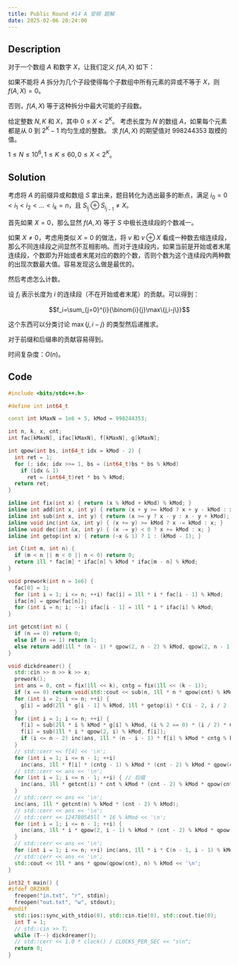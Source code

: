 ```yaml
---
title: Public Round #14 A 安顿 题解
date: 2025-02-06 20:24:00
---
```


## Description

对于一个数组 $A$ 和数字 $X$，让我们定义 $f(A,X)$ 如下：

如果不能将 $A$ 拆分为几个子段使得每个子数组中所有元素的异或不等于 $X$，则 $f(A,X)=0$。

否则，$f(A,X)$ 等于这种拆分中最大可能的子段数。

给定整数 $N,K$ 和 $X$，其中 $0\leq X<2^K$。 考虑长度为 $N$ 的数组 $A$，如果每个元素都是从 $0$ 到 $2^K-1$ 均匀生成的整数。 求 $f(A,X)$ 的期望值对 $998244353$ 取模的值。

$1 \le N \le 10^6, 1 \le K \le 60, 0 \leq X < 2^K$。

## Solution

考虑将 $A$ 的前缀异或和数组 $S$ 拿出来，题目转化为选出最多的断点，满足 $i_0=0<i_1<i_2<\ldots<i_k=n$，且 $S_{i_j}\oplus S_{i_{j-1}}\neq X$。

首先如果 $X=0$，那么显然 $f(A,X)$ 等于 $S$ 中极长连续段的个数减一。

如果 $X\neq 0$，考虑用类似 $X=0$ 的做法，将 $v$ 和 $v\oplus X$ 看成一种数去缩连续段，那么不同连续段之间显然不互相影响。而对于连续段内，如果当前是开始或者末尾连续段，个数即为开始或者末尾对应的数的个数，否则个数为这个连续段内两种数的出现次数最大值。容易发现这么做是最优的。

然后考虑怎么计数。

设 $f_i$ 表示长度为 $i$ 的连续段（不在开始或者末尾）的贡献。可以得到：

$$f_i=\sum_{j=0}^{i}{\binom{i}{j}\max\{j,i-j\}}$$

这个东西可以分类讨论 $\max\{j,i-j\}$ 的类型然后递推求。

对于前缀和后缀串的贡献容易得到。

时间复杂度：$O(n)$。

## Code

```cpp
#include <bits/stdc++.h>

#define int int64_t

const int kMaxN = 1e6 + 5, kMod = 998244353;

int n, k, x, cnt;
int fac[kMaxN], ifac[kMaxN], f[kMaxN], g[kMaxN];

int qpow(int bs, int64_t idx = kMod - 2) {
  int ret = 1;
  for (; idx; idx >>= 1, bs = (int64_t)bs * bs % kMod)
    if (idx & 1)
      ret = (int64_t)ret * bs % kMod;
  return ret;
}

inline int fix(int x) { return (x % kMod + kMod) % kMod; }
inline int add(int x, int y) { return (x + y >= kMod ? x + y - kMod : x + y); }
inline int sub(int x, int y) { return (x >= y ? x - y : x - y + kMod); }
inline void inc(int &x, int y) { (x += y) >= kMod ? x -= kMod : x; }
inline void dec(int &x, int y) { (x -= y) < 0 ? x += kMod : x; }
inline int getop(int x) { return (~x & 1) ? 1 : (kMod - 1); }

int C(int m, int n) {
  if (m < n || m < 0 || n < 0) return 0;
  return 1ll * fac[m] * ifac[n] % kMod * ifac[m - n] % kMod;
}

void prework(int n = 1e6) {
  fac[0] = 1;
  for (int i = 1; i <= n; ++i) fac[i] = 1ll * i * fac[i - 1] % kMod;
  ifac[n] = qpow(fac[n]);
  for (int i = n; i; --i) ifac[i - 1] = 1ll * i * ifac[i] % kMod;
}

int getcnt(int n) {
  if (n == 0) return 0;
  else if (n == 1) return 1;
  else return add(1ll * (n - 1) * qpow(2, n - 2) % kMod, qpow(2, n - 1));
}

void dickdreamer() {
  std::cin >> n >> k >> x;
  prework();
  int ans = 0, cnt = fix(1ll << k), cntg = fix(1ll << (k - 1));
  if (x == 0) return void(std::cout << sub(n, 1ll * n * qpow(cnt) % kMod) << '\n');
  for (int i = 2; i <= n; ++i) {
    g[i] = add(2ll * g[i - 1] % kMod, 1ll * getop(i) * C(i - 2, i / 2 - 1) % kMod);
  }
  for (int i = 1; i <= n; ++i) {
    f[i] = sub(2ll * i % kMod * g[i] % kMod, (i % 2 == 0) * (i / 2) * C(i, i / 2) % kMod);
    f[i] = sub(1ll * i * qpow(2, i) % kMod, f[i]);
    if (i <= n - 2) inc(ans, 1ll * (n - i - 1) * f[i] % kMod * cntg % kMod * (cnt - 2) % kMod * (cnt - 2) % kMod * qpow(cnt, n - i - 2) % kMod);
  }
  // std::cerr << f[4] << '\n';
  for (int i = 1; i <= n - 1; ++i)
    inc(ans, 1ll * f[i] * (cntg - 1) % kMod * (cnt - 2) % kMod * qpow(cnt, n - i - 1) % kMod);
  // std::cerr << ans << '\n';
  for (int i = 1; i <= n - 1; ++i) { // 后缀
    inc(ans, 1ll * getcnt(i) * cnt % kMod * (cnt - 2) % kMod * qpow(cnt, n - i - 1) % kMod);
  }
  // std::cerr << ans << '\n';
  inc(ans, 1ll * getcnt(n) % kMod * (cnt - 2) % kMod);
  // std::cerr << ans << '\n';
  // std::cerr << 124780545ll * 16 % kMod << '\n';
  for (int i = 1; i <= n - 1; ++i) {
    inc(ans, 1ll * i * qpow(2, i - 1) % kMod * (cnt - 2) % kMod * qpow(cnt, n - i - 1) % kMod);
  }
  // std::cerr << ans << '\n';
  for (int i = 1; i <= n; ++i) inc(ans, 1ll * i * C(n - 1, i - 1) % kMod);
  // std::cerr << ans << '\n';
  std::cout << 1ll * ans * qpow(qpow(cnt), n) % kMod << '\n';
}

int32_t main() {
#ifdef ORZXKR
  freopen("in.txt", "r", stdin);
  freopen("out.txt", "w", stdout);
#endif
  std::ios::sync_with_stdio(0), std::cin.tie(0), std::cout.tie(0);
  int T = 1;
  // std::cin >> T;
  while (T--) dickdreamer();
  // std::cerr << 1.0 * clock() / CLOCKS_PER_SEC << "s\n";
  return 0;
}
```